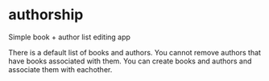 # authorship
Simple book + author list editing app

There is a default list of books and authors. You cannot remove authors that have books associated with them. You can create books and authors and associate them with eachother.
